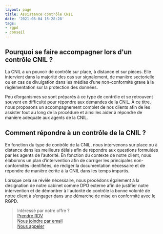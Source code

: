 ```yaml
---
layout: page
title: Assistance contrôle CNIL
date: '2021-03-04 15:28:28'
tags:
- rgpd
- conseil
---
```


## Pourquoi se faire accompagner lors d'un contrôle CNIL ?

La CNIL a un pouvoir de contrôle sur place, à distance et sur pièces. Elle intervient dans la majorité des cas sur signalement, de manière sectorielle ou en cas de divulgation dans les médias d’une non-conformité grave à la règlementation sur la protection des données.

Peu d’organismes se sont préparés à ce type de contrôle et se retrouvent souvent en difficulté pour répondre aux demandes de la CNIL. À ce titre, nous proposons un accompagnement complet de nos clients afin de les assister tout au long de la procédure et ainsi les aider à répondre de manière adéquate aux agents de la CNIL.

## Comment répondre à un contrôle de la CNIL ?

En fonction du type de contrôle de la CNIL, nous intervenons sur place ou à distance dans les meilleurs délais afin de répondre aux questions formulées par les agents de l’autorité. En fonction du contexte de notre client, nous élaborons un plan d’intervention afin de corriger les principales non-conformités identifiées, de rédiger la documentation nécessaire et de répondre de manière écrite à la CNIL dans les temps impartis.

Lorsque cela se révèle nécessaire, nous procédons également à la désignation de notre cabinet comme DPO externe afin de justifier notre intervention et de démontrer à l'autorité de contrôle la bonne volonté de notre client à s’engager dans une démarche de mise en conformité avec le RGPD.

> Intéressé par notre offre ?   
> [Prendre RDV](https://calendly.com/indatable)  
> [Nous joindre par email](mailto:bonjour@indatable.com)  
> [Nous appeler](tel:+33650002972)

